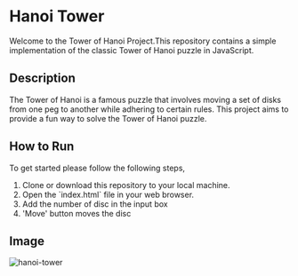 # Hanoi Tower
 Welcome to the Tower of Hanoi Project.This repository contains a simple implementation of the classic Tower of Hanoi puzzle in JavaScript.

 ## Description
The Tower of Hanoi is a famous puzzle that involves moving a set of disks from one peg to another while adhering to certain rules. This project aims to provide a fun way to solve the Tower of Hanoi puzzle.

## How to Run
To get started please follow the following steps,
<ol>
 <li>Clone or download this repository to your local machine.</li>
 <li>Open the `index.html` file in your web browser.</li>
 <li>Add the number of disc in the input box</li>
 <li>'Move' button moves the disc</li>
</ol>

## Image

![hanoi-tower](https://github.com/bhavyac18/Hanoi-Tower/assets/53191128/a1d62592-9044-4583-b89a-fd09657d54e7)
